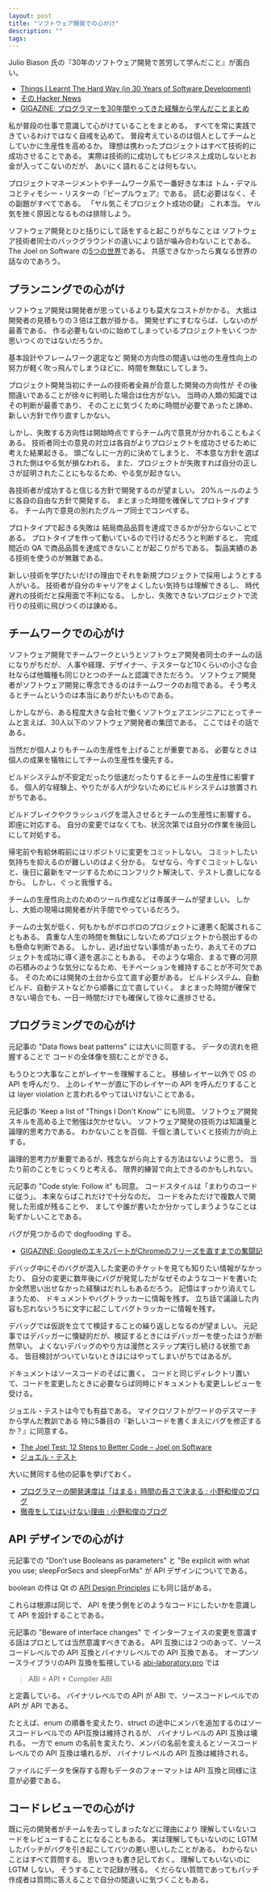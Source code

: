 ```yaml
---
layout: post
title: "ソフトウェア開発での心がけ"
description: ""
tags: 
---
```


Julio Biason 氏の『30年のソフトウェア開発で苦労して学んだこと』が面白い。

* [Things I Learnt The Hard Way (in 30 Years of Software Development)](https://blog.juliobiason.net/thoughts/things-i-learnt-the-hard-way/)
* [その Hacker News](https://news.ycombinator.com/item?id=20211778)
* [GIGAZINE: プログラマーを30年間やってきた経験から学んだことまとめ](https://gigazine.net/news/20190621-things-i-learnt-the-hard-way/)

私が普段の仕事で意識して心がけていることをまとめる。
すべてを常に実践できているわけではなく自戒を込めて。
普段考えているのは個人としてチームとしていかに生産性を高めるか。
理想は携わったプロジェクトはすべて技術的に成功させることである。
実際は技術的に成功してもビジネス上成功しないとお金が入ってこないのだが、
あいにく語れることは何もない。

プロジェクトマネージメントやチームワーク系で一番好きな本は
トム・デマルコとティモシー・リスターの『ピープルウェア』である。
読む必要はなく、その副題がすべてである。
「ヤル気こそプロジェクト成功の鍵」
これ本当。
ヤル気を挫く原因となるものは排除しよう。

ソフトウェア開発とひと括りにして話をすると起こりがちなことは
ソフトウェア技術者同士のバックグラウンドの違いにより話が噛み合わないことである。
The Joel on Software の[5つの世界](http://local.joelonsoftware.com/wiki/5%E3%81%A4%E3%81%AE%E4%B8%96%E7%95%8C)である。
共感できなかったら異なる世界の話なのであろう。


## プランニングでの心がけ

ソフトウェア開発は開発者が思っているよりも莫大なコストがかかる。
大抵は開発者の見積もりの３倍は工数が掛かる。
開発せずにすむならば、しないのが最善である。
作る必要もないのに始めてしまっているプロジェクトをいくつか思いつくのではないだろうか。

基本設計やフレームワーク選定など
開発の方向性の間違いは他の生産性向上の努力が軽く吹っ飛んでしまうほどに、時間を無駄にしてしまう。

プロジェクト開発当初にチームの技術者全員が合意した開発の方向性が
その後間違いであることが徐々に判明した場合は仕方がない。
当時の人類の知識ではその判断が最善であり、
そのことに気づくために時間が必要であったと諦め、新しい方針で作り直すしかない。

しかし、失敗する方向性は開始時点ですらチーム内で意見が分かれることもよくある。
技術者同士の意見の対立は各自がよりプロジェクトを成功させるために考えた結果起きる。
頭ごなしに一方的に決めてしまうと、
不本意な方針を選ばされた側はやる気が損なわれる。
また、プロジェクトが失敗すれば自分の正しさが証明されたことにもなるため、やる気が起きない。

各技術者が成功すると信じる方針で開発するのが望ましい。
20%ルールのように各自の自由な方針で開発する。
まとまった時間を確保してプロトタイプする。
チーム内で意見の別れたグループ同士でコンペする。

プロトタイプで起きる失敗は
結局商品品質を達成できるかが分からないことである。
プロトタイプを作って動いているので行けるだろうと判断すると、
完成間近の QA で商品品質を達成できないことが起こりがちである。
製品実績のある技術を使うのが無難である。

新しい技術を学びたいだけの理由でそれを新規プロジェクトで採用しようとする人がいる。
技術者が自分のキャリアをよくしたい気持ちは理解できるし、
時代遅れの技術だと採用面で不利になる。
しかし、失敗できないプロジェクトで流行りの技術に飛びつくのは諌める。


## チームワークでの心がけ

ソフトウェア開発でチームワークというとソフトウェア開発者同士のチームの話になりがちだが、
人事や経理、デザイナー、テスターなど10くらいの小さな会社ならば他職種も同じひとつのチームと認識できただろう。
ソフトウェア開発者がソフトウェア開発に専念できるのはチームワークのお陰である。
そう考えるとチームというのは本当にありがたいものである。

しかしながら、ある程度大きな会社で働くソフトウェアエンジニアにとってチームと言えば、30人以下のソフトウェア開発者の集団である。
ここではその話である。

当然だが個人よりもチームの生産性を上げることが重要である。
必要なときは個人の成果を犠牲にしてチームの生産性を優先する。

ビルドシステムが不安定だったり低速だったりするとチームの生産性に影響する。
個人的な経験上、やりたがる人が少ないためにビルドシステムは放置されがちである。

ビルドブレイクやクラッシュバグを混入させるとチームの生産性に影響する。
即座に対応する。
自分の変更ではなくても、状況次第では自分の作業を後回しにして対処する。

帰宅前や有給休暇前にはリポジトリに変更をコミットしない。
コミットしたい気持ちを抑えるのが難しいのはよく分かる。
なぜなら、今すぐコミットしないと、後日に最新をマージするためにコンフリクト解決して、テストし直しになるから。
しかし、ぐっと我慢する。

チームの生産性向上のためのツール作成などは専属チームが望ましい。
しかし、大抵の現場は開発者が片手間でやっているだろう。

チームの士気が低く、何もかもがボロボロのプロジェクトに運悪く配属されることもある。
貴重な人生の時間を無駄にしないためプロジェクトから脱出するのも懸命な判断である。
しかし、逃げ出せない事情があったり、あえてそのプロジェクトを成功に導く道を選ぶこともある。
そのような場合、まるで賽の河原の石積みのような気分になるため、モチベーションを維持することが不可欠である。
そのためには開発の土台から立て直す必要がある。
ビルドシステム、自動ビルド、自動テストなどから順番に立て直していく。
まとまった時間が確保できない場合でも、一日一時間だけでも確保して徐々に進捗させる。


## プログラミングでの心がけ

元記事の "Data flows beat patterns" には大いに同意する。
データの流れを把握することで
コードの全体像を掴むことができる。

もうひとつ大事なことがレイヤーを理解すること。
移植レイヤー以外で OS の API を呼んだり、
上のレイヤーが直に下のレイヤーの API を呼んだりすることは
layer violation と言われるやってはいけないことである。

元記事の 'Keep a list of "Things I Don't Know"' にも同意。
ソフトウェア開発スキルを高める上で勉強は欠かせない。
ソフトウェア開発の技術力は知識量と論理的思考力である。
わかないことを百個、千個と潰していくと技術力が向上する。

論理的思考力が重要であるが、残念ながら向上する方法はないように思う。
当たり前のことをじっくりと考える。
限界的練習で向上できるのかもしれない。

元記事の "Code style: Follow it" も同意。
コードスタイルは「まわりのコードに従う」。
本来ならばこれだけで十分なのだ。
コードをみただけで複数人で開発した形成が残ることや、
ましてや誰が書いたか分かってしまうようなことは恥ずかしいことである。

バグが見つかるので dogfooding する。
* [GIGAZINE: GoogleのエキスパートがChromeのフリーズを直すまでの奮闘記](https://gigazine.net/news/20180825-google-engineer-fix-chrome-hang/)

デバッグ中にそのバグが混入した変更のチケットを見ても知りたい情報がなかったり、
自分の変更に数年後にバグが発覚したがなぜそのようなコードを書いたか全然思い出せなかった経験はだれしもあるだろう。
記憶はすっかり消えてしまうため、
ドキュメントやバグトラッカーに情報を残す。
立ち話で議論した内容も忘れないうちに文字に起こしてバグトラッカーに情報を残す。

デバッグでは仮説を立てて検証することの繰り返しとなるのが望ましい。
元記事ではデバッガーに懐疑的だが、検証するときにはデバッガーを使ったほうが断然早い。
よくないデバッグのやり方は漫然とステップ実行し続ける状態である。
皆目検討がついていないときはにはやってしまいがちではあるが。

ドキュメントはソースコードのそばに置く。
コードと同じディレクトリ置いて、コードを変更したときに必要ならば同時にドキュメントも変更しレビューを受ける。

ジョエル・テストは今でも有益である。
マイクロソフトがワードのデスマーチから学んだ教訓である
特に5番目の『新しいコードを書くまえにバグを修正するか？』に同意する。

* [The Joel Test: 12 Steps to Better Code – Joel on Software](https://www.joelonsoftware.com/2000/08/09/the-joel-test-12-steps-to-better-code/)
* [ジョエル・テスト](http://local.joelonsoftware.com/wiki/%E3%82%B8%E3%83%A7%E3%82%A8%E3%83%AB%E3%83%BB%E3%83%86%E3%82%B9%E3%83%88)

大いに賛同する他の記事を挙げておく。

* [プログラマーの開発速度は「はまる」時間の長さで決まる : 小野和俊のブログ](http://blog.livedoor.jp/lalha/archives/50261226.html)
* [徹夜をしてはいけない理由 : 小野和俊のブログ](http://blog.livedoor.jp/lalha/archives/50061915.html)


## API デザインでの心がけ

元記事での
"Don't use Booleans as parameters" と
"Be explicit with what you use; sleepForSecs and sleepForMs"
が API デザインについてである。

boolean の件は
Qt の [API Design Principles](https://wiki.qt.io/API_Design_Principles#The_Boolean_Parameter_Trap)
にも同じ話がある。

これらは根源は同じで、
API を使う側をどのようなコードにしたいかを意識して API を設計することである。

元記事の "Beware of interface changes" で
インターフェイスの変更を意識する話はプロとしては当然意識すべきである。
API 互換には２つのあって、ソースコードレベルでの API 互換とバイナリレベルでの API 互換である。
オープンソースライブラリのAPI 互換を監視している [abi-laboratory.pro](https://abi-laboratory.pro/) では

> ABI = API + Compiler ABI

と定義している。
バイナリレベルでの API が ABI で、ソースコードレベルでの API が API である。

たとえば、enum の順番を変えたり、struct の途中にメンバを追加するのはソースコードレベルでの API互換は維持されるが、
バイナリレベルの API 互換は壊れる。
一方で enum の名前を変えたり、メンバの名前を変えるとソースコードレベルでの API 互換は壊れるが、
バイナリレベルの API 互換は維持される。

ファイルにデータを保存する際もデータのフォーマットは
API 互換と同様に注意が必要である。


## コードレビューでの心がけ

既に元の開発者がチームを去ってしまったなどに理由により
理解していないコードをレビューすることになることもある。
実は理解してもいないのに LGTM したパッチがバグを引き起こしてバツの悪い思いしたことがある。
わからないことはすべて質問する。
思いつきも書き記しておく。
理解してもいないのに LGTM しない。
そうすることで記録が残る。
くだらない質問であってもパッチ作成者は質問に答えることで自分の間違いに気づくこともある。
